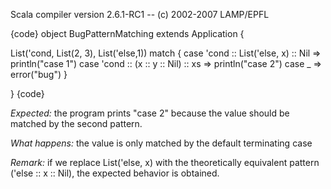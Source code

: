 Scala compiler version 2.6.1-RC1 -- (c) 2002-2007 LAMP/EPFL

{code}
object BugPatternMatching extends Application {

  List('cond, List(2, 3), List('else,1)) match {
    case 'cond :: List('else, x) :: Nil     => println("case 1")
    case 'cond :: (x :: y :: Nil) :: xs     => println("case 2")
    case _ => error("bug")
  }

}
{code}

*Expected:* the program prints "case 2" because the value should be matched by the second pattern.

*What happens:* the value is only matched by the default terminating case

*Remark:* if we replace List('else, x) with the theoretically equivalent pattern ('else :: x :: Nil), the expected behavior is obtained.

